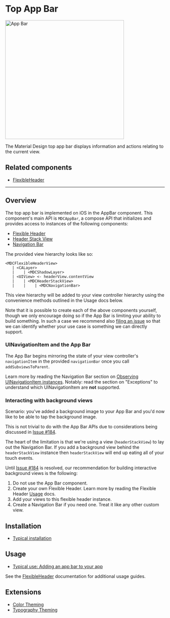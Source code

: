 # Top App Bar

<div class="article__asset article__asset--screenshot">
  <img src="docs/assets/app_bar.png" alt="App Bar" width="375">
</div>

The Material Design top app bar displays information and actions relating to the current view.

<!-- design-and-api -->

## Related components

* [FlexibleHeader](../../FlexibleHeader)

<!-- toc -->

- - -

## Overview

The top app bar is implemented on iOS in the AppBar component. This component's main API is
`MDCAppBar`, a compose API that initializes and provides access to instances of the
following components:

* [Flexible Header](../../FlexibleHeader)
* [Header Stack View](../../HeaderStackView)
* [Navigation Bar](../../NavigationBar)

The provided view hierarchy looks like so:

    <MDCFlexibleHeaderView>
       | <CALayer>
       |    | <MDCShadowLayer>
       | <UIView> <- headerView.contentView
       |    | <MDCHeaderStackView>
       |    |    | <MDCNavigationBar>

This view hierarchy will be added to your view controller hierarchy using the convenience methods
outlined in the Usage docs below.

Note that it is possible to create each of the above components yourself, though we only encourage
doing so if the App Bar is limiting your ability to build something. In such a case we recommend
also [filing an issue](https://github.com/material-components/material-components-ios/issues/new) so that we can
identify whether your use case is something we can directly support.

### UINavigationItem and the App Bar

The App Bar begins mirroring the state of your view controller's `navigationItem` in the provided
`navigationBar` once you call `addSubviewsToParent`.

Learn more by reading the Navigation Bar section on
[Observing UINavigationItem instances](../../NavigationBar/#observing-uinavigationitem-instances).
Notably: read the section on "Exceptions" to understand which UINavigationItem are **not**
supported.

### Interacting with background views

Scenario: you've added a background image to your App Bar and you'd now like to be able to tap the
background image.

This is not trivial to do with the App Bar APIs due to considerations being discussed in
[Issue #184](https://github.com/material-components/material-components-ios/issues/184).

The heart of the limitation is that we're using a view (`headerStackView`) to lay out the Navigation
Bar. If you add a background view behind the `headerStackView` instance then `headerStackView` will
end up eating all of your touch events.

Until [Issue #184](https://github.com/material-components/material-components-ios/issues/184) is resolved, our
recommendation for building interactive background views is the following:

1. Do not use the App Bar component.
2. Create your own Flexible Header. Learn more by reading the Flexible Header
   [Usage](../../FlexibleHeader/#usage) docs.
3. Add your views to this flexible header instance.
4. Create a Navigation Bar if you need one. Treat it like any other custom view.

## Installation

- [Typical installation](../../../docs/component-installation.md)

## Usage

- [Typical use: Adding an app bar to your app](typical-use-adding-an-app-bar.md)

See the [FlexibleHeader](../../FlexibleHeader) documentation for additional usage guides.

## Extensions

- [Color Theming](color-theming.md)
- [Typography Theming](typography-theming.md)

